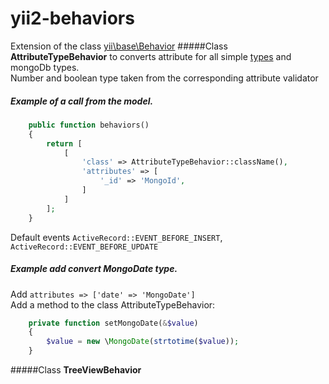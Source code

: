 # yii2-behaviors
Extension of the class [yii\base\Behavior](https://github.com/yiisoft/yii2/blob/master/framework/base/Behavior.php)
#####Class **AttributeTypeBehavior** to converts attribute for all simple [types](https://github.com/yiisoft/yii2/blob/master/framework/base/Behavior.php) and mongoDb types.   
Number and boolean type taken from the corresponding attribute validator
##### Example of a call from the model.
```php
    public function behaviors()
    {
        return [
            [
                'class' => AttributeTypeBehavior::className(),
                'attributes' => [
                    '_id' => 'MongoId',
                ]
            ]
        ];
    }
```  
Default events `ActiveRecord::EVENT_BEFORE_INSERT`, `ActiveRecord::EVENT_BEFORE_UPDATE`   
##### Example add convert MongoDate type.
Add `attributes => ['date' => 'MongoDate']`  
Add a method to the class AttributeTypeBehavior:
```php
    private function setMongoDate(&$value)
    {
        $value = new \MongoDate(strtotime($value));
    }
```
#####Class **TreeViewBehavior** 
